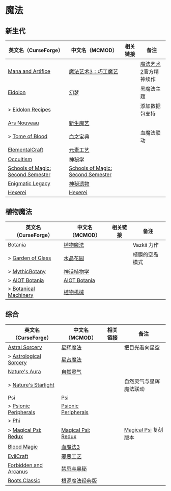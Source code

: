 # 魔法

## 新生代

| 英文名（CurseForge）                                                                                               | 中文名（MCMOD）                                                           | 相关链接 | 备注                                                          |
| ------------------------------------------------------------------------------------------------------------------ | ------------------------------------------------------------------------- | -------- | ------------------------------------------------------------- |
| [Mana and Artifice](https://www.curseforge.com/minecraft/mc-mods/mana-and-artifice)                                | [魔法艺术3：巧工魔艺](https://www.mcmod.cn/class/2773.html)               |          | [魔法艺术 2](https://www.mcmod.cn/class/203.html)官方精神续作 |
| [Eidolon](https://www.curseforge.com/minecraft/mc-mods/eidolon)                                                    | [幻梦](https://www.mcmod.cn/class/3469.html)                              |          | 黑魔法主题                                                    |
| > [Eidolon Recipes](https://www.curseforge.com/minecraft/mc-mods/eidolon-recipes)                                  |                                                                           |          | 添加数据包支持                                                |
| [Ars Nouveau](https://www.curseforge.com/minecraft/mc-mods/ars-nouveau)                                            | [新生魔艺](https://www.mcmod.cn/class/3468.html)                          |          |                                                               |
| > [Tome of Blood](https://www.curseforge.com/minecraft/mc-mods/tome-of-blood)                                      | [血之宝典](https://www.mcmod.cn/class/4673.html)                          |          | 血魔法联动                                                    |
| [ElementalCraft](https://www.curseforge.com/minecraft/mc-mods/elemental-craft)                                     | [元素工艺](https://www.mcmod.cn/class/3504.html)                          |          |                                                               |
| [Occultism](https://www.curseforge.com/minecraft/mc-mods/occultism)                                                | [神秘学](https://www.mcmod.cn/class/3986.html)                            |          |                                                               |
| [Schools of Magic: Second Semester](https://www.curseforge.com/minecraft/mc-mods/schools-of-magic-second-semester) | [Schools of Magic: Second Semester](https://www.mcmod.cn/class/4549.html) |          |                                                               |
| [Enigmatic Legacy](https://www.curseforge.com/minecraft/mc-mods/enigmatic-legacy)                                  | [神秘遗物](https://www.mcmod.cn/class/2239.html)                          |          |                                                               |
| [Hexerei](https://www.curseforge.com/minecraft/mc-mods/hexerei)                                                    | [Hexerei](https://www.mcmod.cn/class/5238.html)                           |          |                                                               |

## 植物魔法

| 英文名（CurseForge）                                                                      | 中文名（MCMOD）                                      | 相关链接 | 备注           |
| ----------------------------------------------------------------------------------------- | ---------------------------------------------------- | -------- | -------------- |
| [Botania](https://www.curseforge.com/minecraft/mc-mods/botania)                           | [植物魔法](https://www.mcmod.cn/class/332.html)      |          | Vazkii 力作    |
| > [Garden of Glass](https://www.curseforge.com/minecraft/mc-mods/botania-garden-of-glass) | [水晶花园](https://www.mcmod.cn/class/645.html)      |          | 植膜的空岛模式 |
| > [MythicBotany](https://www.curseforge.com/minecraft/mc-mods/mythicbotany)               | [神话植物学](https://www.mcmod.cn/class/3644.html)   |          |                |
| > [AIOT Botania](https://www.curseforge.com/minecraft/mc-mods/aiot-botania)               | [AIOT Botania](https://www.mcmod.cn/class/1544.html) |          |                |
| > [Botanical Machinery](https://www.curseforge.com/minecraft/mc-mods/botanical-machinery) | [植物机械](https://www.mcmod.cn/class/3141.html)     |          |                |

## 综合

| 英文名（CurseForge）                                                                        | 中文名（MCMOD）                                             | 相关链接 | 备注                                                        |
| ------------------------------------------------------------------------------------------- | ----------------------------------------------------------- | -------- | ----------------------------------------------------------- |
| [Astral Sorcery](https://www.curseforge.com/minecraft/mc-mods/astral-sorcery)               | [星辉魔法](https://www.mcmod.cn/class/639.html)             |          | 把目光看向星空                                              |
| > [Astrological Sorcery](https://www.curseforge.com/minecraft/mc-mods/astrological-sorcery) | [星占魔法](https://www.mcmod.cn/class/3253.html)            |          |                                                             |
| [Nature's Aura](https://www.curseforge.com/minecraft/mc-mods/natures-aura)                  | [自然灵气](https://www.mcmod.cn/class/1547.html)            |          |                                                             |
| > [Nature's Starlight](https://www.curseforge.com/minecraft/mc-mods/natures-starlight)      |                                                             |          | 自然灵气与星辉魔法联动                                      |
| [Psi](https://www.curseforge.com/minecraft/mc-mods/psi)                                     | [Psi](https://www.mcmod.cn/class/470.html)                  |          |                                                             |
| > [Psionic Peripherals](https://www.curseforge.com/minecraft/mc-mods/psionic-peripherals)   | [Psionic Peripherals](https://www.mcmod.cn/class/4711.html) |          |                                                             |
| > [Phi](https://www.curseforge.com/minecraft/mc-mods/phi)                                   |                                                             |          |                                                             |
| > [Magical Psi: Redux](https://www.curseforge.com/minecraft/mc-mods/magical-psi-redux)      | [Magical Psi: Redux](https://www.mcmod.cn/class/3659.html)  |          | [Magical Psi](https://www.mcmod.cn/class/986.html) 复刻版本 |
| [Blood Magic](https://www.curseforge.com/minecraft/mc-mods/blood-magic)                     | [血魔法3](https://www.mcmod.cn/class/5501.html)             |          |                                                             |
| [EvilCraft](https://www.curseforge.com/minecraft/mc-mods/evilcraft)                         | [邪恶工艺](https://www.mcmod.cn/class/352.html)             |          |                                                             |
| [Forbidden and Arcanus](https://www.curseforge.com/minecraft/mc-mods/forbidden-arcanus)     | [禁忌与奥秘](https://www.mcmod.cn/class/2226.html)          |          |                                                             |
| [Roots Classic](https://www.curseforge.com/minecraft/mc-mods/roots-classic)                 | [根源魔法经典版](https://www.mcmod.cn/class/1490.html)      |          |                                                             |
